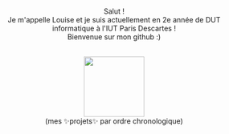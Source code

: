 ### 

<p align="center">Salut !<br>
Je m'appelle Louise et je suis actuellement en 2e année de DUT informatique à l'IUT Paris Descartes ! <br>Bienvenue sur mon github :)<br><br></p>
<p align="center">
  <img width="120" height="120" src="https://user-images.githubusercontent.com/77757761/159769985-5fb78532-ee85-44a8-8839-cecc68a95bc5.gif"><br>
  (mes ✨projets✨ par ordre chronologique)<br>
</p>

<!--
**LouisePrd/LouisePrd** is a ✨ _special_ ✨ repository because its `README.md` (this file) appears on your GitHub profile.

Here are some ideas to get you started:

- 🔭 I’m currently working on ...
- 🌱 I’m currently learning ...
- 👯 I’m looking to collaborate on ...
- 🤔 I’m looking for help with ...
- 💬 Ask me about ...
- 📫 How to reach me: ...
- 😄 Pronouns: ...
- ⚡ Fun fact: ...
-->

